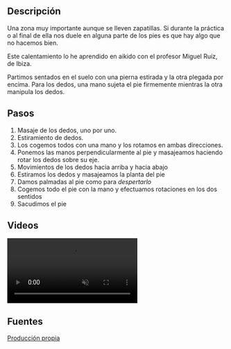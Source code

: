 ## Descripción

Una zona muy importante aunque se lleven zapatillas. Si durante la práctica o al final de ella nos duele en alguna parte de los pies es que hay algo que no hacemos bien.

Este calentamiento lo he aprendido en aikido con el profesor Miguel Ruíz, de Ibiza.

Partimos sentados en el suelo con una pierna estirada y la otra plegada por encima. Para  los dedos, una mano sujeta el pie firmemente mientras la otra manipula los dedos.


## Pasos

1. Masaje de los dedos, uno por uno.
2. Estiramiento de dedos.
3. Los cogemos todos con una mano y los rotamos en ambas direcciones.
4. Ponemos las manos perpendicularmente al pie y masajeamos haciendo rotar los dedos sobre su eje.
5. Movimientos de los dedos hacia arriba y hacia abajo
6. Estiramos los dedos y masajeamos la planta del pie
7. Damos palmadas al pie como para *despertarlo*
8. Cogemos todo el pie con la mano y efectuamos rotaciones en los dos sentidos
9. Sacudimos el pie

## Videos

<video width="{{config.video.width}}" height="{{config.video.height}}" muted preload="auto" controls>
  <source src="{{config.site_url}}video/calentar_peus.mp4" type="video/mp4">  
  Your browser does not support the video tag.
</video>


## Fuentes

[Producción propia]({{config.site_url}})